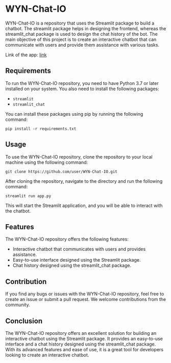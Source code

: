 # WYN-Chat-IO

WYN-Chat-IO is a repository that uses the Streamlit package to build a chatbot. The streamlit package helps in designing the frontend, whereas the streamlit_chat package is used to design the chat history of the bot. The main objective of this project is to create an interactive chatbot that can communicate with users and provide them assistance with various tasks.

Link of the app: [link](https://wyn-chatbot-io.streamlit.app/)

## Requirements

To run the WYN-Chat-IO repository, you need to have Python 3.7 or later installed on your system. You also need to install the following packages:

- `streamlit`
- `streamlit_chat`

You can install these packages using pip by running the following command:

```
pip install -r requirements.txt
```

## Usage

To use the WYN-Chat-IO repository, clone the repository to your local machine using the following command:

```
git clone https://github.com/user/WYN-Chat-IO.git
```

After cloning the repository, navigate to the directory and run the following command:

```
streamlit run app.py
```

This will start the Streamlit application, and you will be able to interact with the chatbot.

## Features

The WYN-Chat-IO repository offers the following features:

- Interactive chatbot that communicates with users and provides assistance.
- Easy-to-use interface designed using the Streamlit package.
- Chat history designed using the streamlit_chat package.

## Contribution

If you find any bugs or issues with the WYN-Chat-IO repository, feel free to create an issue or submit a pull request. We welcome contributions from the community.

## Conclusion

The WYN-Chat-IO repository offers an excellent solution for building an interactive chatbot using the Streamlit package. It provides an easy-to-use interface and a chat history designed using the streamlit_chat package. With its advanced features and ease of use, it is a great tool for developers looking to create an interactive chatbot.